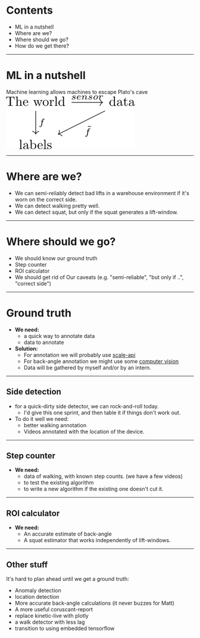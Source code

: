 # Contents
- ML in a nutshell
- Where are we?
- Where should we go?
- How do we get there?
---
# ML in a nutshell
Machine learning allows machines to escape Plato's cave
![cd](assets/datascience_cd.jpg)

---
# Where are we?
 - We can semi-reliably detect bad lifts in a warehouse environment if it's worn on the correct side.
 - We can detect walking pretty well.
 - We can detect squat, but only if the squat generates a lift-window.

---
# Where should we go?
- We should know our ground truth
- Step counter
- ROI calculator
- We should get rid of Our caveats (e.g. "semi-reliable", "but only if ..", "correct side")
---

# Ground truth
- **We need:**
  - a quick way to annotate data
  - data to annotate
- **Solution:**
  - For annotation we will probably use [scale-api](https://www.scaleapi.com/)
  - For back-angle annotation we might use some [computer vision](https://www.youtube.com/watch?v=tKfkGttx0qs)
  - Data will be gathered by myself and/or by an intern.

---
## Side detection
- for a quick-dirty side detector, we can rock-and-roll today.
  - I'd give this one sprint, and then table it if things don't work out.
- To do it well we need:
  - better walking annotation
  - Videos annotated with the location of the device.

---
## Step counter
- **We need:**
  - data of walking, with known step counts. (we have a few videos)
  - to test the existing algorithm
  - to write a new algorithm if the existing one doesn't cut it.

---
## ROI calculator
- **We need:**
  - An accurate estimate of back-angle
  - A squat estimator that works independently of lift-windows.

---
## Other stuff
It's hard to plan ahead until we get a ground truth:
- Anomaly detection
- location detection
- More accurate back-angle calculations (it never buzzes for Matt)
- A more useful coruscant-report
- replace kinetic-live with plotly
- a walk detector with less lag
- transition to using embedded tensorflow
